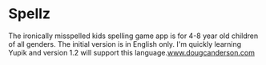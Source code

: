 Spellz
===========

The ironically misspelled kids spelling game app is for 4-8 year old children of all genders. The initial version is in English only. I'm quickly learning Yupik and version 1.2 will support this language.www.dougcanderson.com
